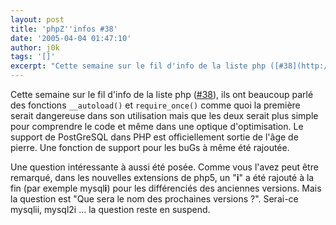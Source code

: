 ```yaml
---
layout: post
title: 'phpZ''infos #38'
date: '2005-04-04 01:47:10'
author: j0k
tags: '[]'
excerpt: "Cette semaine sur le fil d'info de la liste php ([#38](http://www.phpmag.net/itr/kolumnen/psecom,id,39,nodeid,207.html)), ils ont "
---
```


Cette semaine sur le fil d'info de la liste php ([#38](http://www.phpmag.net/itr/kolumnen/psecom,id,39,nodeid,207.html)), ils ont beaucoup parlé des fonctions `__autoload()` et `require_once()` comme quoi la première serait dangereuse dans son utilisation mais que les deux serait plus simple pour comprendre le code et même dans une optique d'optimisation.      Le support de PostGreSQL dans PHP est officiellement sortie de l'âge de pierre. Une fonction de support pour les buGs à même été rajoutée.

Une question intéressante à aussi été posée. Comme vous l'avez peut être remarqué, dans les nouvelles extensions de php5, un "**i**" a été rajouté à la fin (par exemple mysql**i**) pour les différenciés des anciennes versions. Mais la question est "Que sera le nom des prochaines versions ?". Serai-ce mysqlii, mysql2i ... la question reste en suspend.
